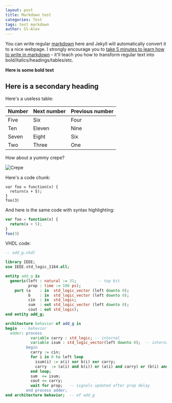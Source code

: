 ```yaml
---
layout: post
title: Markdown test
categories: Test
tags: test markdown
author: Sl-Alex
---
```


You can write regular [markdown](http://markdowntutorial.com/) here and Jekyll will automatically convert it to a nice webpage.  I strongly encourage you to [take 5 minutes to learn how to write in markdown](http://markdowntutorial.com/) - it'll teach you how to transform regular text into bold/italics/headings/tables/etc.




**Here is some bold text**

## Here is a secondary heading

Here's a useless table:

| Number | Next number | Previous number |
| :------ |:--- | :--- |
| Five | Six | Four |
| Ten | Eleven | Nine |
| Seven | Eight | Six |
| Two | Three | One |


How about a yummy crepe?

![Crepe](https://s3-media3.fl.yelpcdn.com/bphoto/cQ1Yoa75m2yUFFbY2xwuqw/348s.jpg)

Here's a code chunk:

~~~
var foo = function(x) {
  return(x + 5);
}
foo(3)
~~~

And here is the same code with syntax highlighting:

```javascript
var foo = function(x) {
  return(x + 5);
}
foo(3)
```

VHDL code:

```vhdl
-- add_g.vhdl

library IEEE;
use IEEE.std_logic_1164.all;

entity add_g is
  generic(left : natural := 31;         -- top bit
          prop : time := 100 ps);
    port (a    : in  std_logic_vector (left downto 0);
          b    : in  std_logic_vector (left downto 0);
          cin  : in  std_logic;
          sum  : out std_logic_vector (left downto 0);
          cout : out std_logic);
end entity add_g;

architecture behavior of add_g is
begin  -- behavior
  adder: process
           variable carry : std_logic; -- internal
           variable isum : std_logic_vector(left downto 0);  -- internal
         begin
           carry := cin;
           for i in 0 to left loop
             isum(i) := a(i) xor b(i) xor carry;
             carry  := (a(i) and b(i)) or (a(i) and carry) or (b(i) and carry);
           end loop;
           sum  <= isum;
           cout <= carry;
           wait for prop;   -- signals updated after prop delay
         end process adder;
end architecture behavior;  -- of add_g
```
